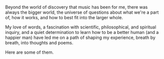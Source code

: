 Beyond the world of discovery that music has been for me, there was always the bigger world, the universe of questions about what we're a part of, how it works, and how to best fit into the larger whole.

My love of words, a fascination with scientific, philosophical, and spiritual inquiry, and a quiet determination to learn how to be a better human (and a happier man) have led me on a path of shaping my experience, breath by breath, into thoughts and poems.

Here are some of them.
